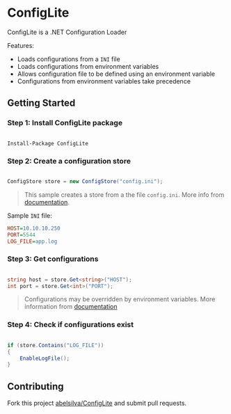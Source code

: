 # ConfigLite

ConfigLite is a .NET Configuration Loader

Features:
* Loads configurations from a `INI` file
* Loads configurations from environment variables
* Allows configuration file to be defined using an environment variable
* Configurations from environment variables take precedence

## Getting Started

### Step 1: Install ConfigLite package

```

Install-Package ConfigLite

```

### Step 2: Create a configuration store

```csharp

ConfigStore store = new ConfigStore("config.ini");

```

> This sample creates a store from a the file `config.ini`. More info from [documentation](https://github.com/abelsilva/ConfigLite/wiki/Creating-a-ConfigStore).

Sample `INI` file:

```ini
HOST=10.10.10.250
PORT=5544
LOG_FILE=app.log
```

### Step 3: Get configurations

```csharp

string host = store.Get<string>("HOST");
int port = store.Get<int>("PORT");

```

> Configurations may be overridden by environment variables. More information from [documentation](https://github.com/abelsilva/ConfigLite/wiki/Get-Configuration-Variables)

### Step 4: Check if configurations exist

```csharp

if (store.Contains("LOG_FILE"))
{
    EnableLogFile();
}

```

## Contributing

Fork this project [abelsilva/ConfigLite](https://github.com/abelsilva/ConfigLite) and submit pull requests.

